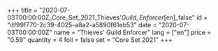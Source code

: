 +++
title = "2020-07-03T00:00:00Z_Core_Set_2021_Thieves'_Guild_Enforcer_[en]_false"
id = "df99f770-2c39-4025-a8a2-a5890f61eb53"
date = "2020-07-03T00:00:00Z"
name = "Thieves' Guild Enforcer"
lang = ["en"]
price = "0.59"
quantity = 4
foil = false
set = "Core Set 2021"
+++
